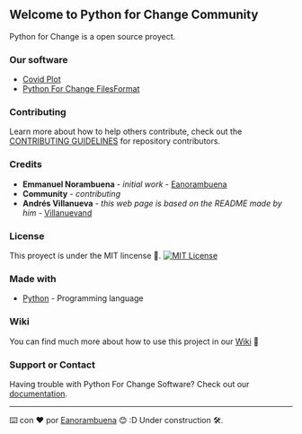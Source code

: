 ## Welcome to Python for Change Community

Python for Change is a open source proyect.

### Our software
- [Covid Plot](https://pythonforchange.github.io/CovidPlot/)
- [Python For Change FilesFormat](https://pythonforchange.github.io/FilesFormat/)

### Contributing

Learn more about how to help others contribute, check out the [CONTRIBUTING GUIDELINES](https://pythonforchange.github.io/CodeOfConduct/) for repository contributors.

### Credits

* **Emmanuel Norambuena** - *initial work* - [Eanorambuena](https://github.com/eanorambuena)
* **Community** - *contributing*
* **Andrés Villanueva** - *this web page is based on the README made by him* - [Villanuevand](https://github.com/Villanuevand)

### License

This proyect is under the MIT lincense 📄. [![MIT License](https://img.shields.io/badge/license-MIT-blue.svg)](https://pythonforchange.github.io/License/)

### Made with

* [Python](https://www.python.org/) - Programming language

### Wiki 

You can find much more about how to use this project in our [Wiki](https://github.com/PythonForChange/pythonforchange.github.io/wiki) 📖

### Support or Contact

Having trouble with Python For Change Software? Check out our [documentation](https://pythonforchange.github.io/).


---
⌨️ con ❤️ por [Eanorambuena](https://github.com/eanorambuena) 😊
:D Under construction 🛠️.
